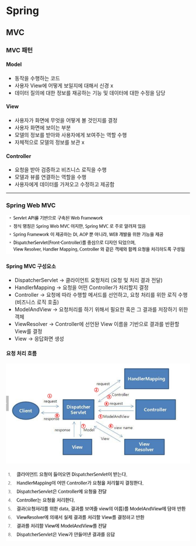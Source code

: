 # Spring

## MVC

### MVC 패턴

#### Model

- 동작을 수행하는 코드
- 사용자 View에 어떻게 보일지에 대해서 신경 x
- 데이터 질의에 대한 정보를 재공하는 기능 및 데이터에 대한 수정을 담당

#### View

- 사용자가 화면에 무엇을 어떻게 볼 것인지를 결정
- 사용자 화면에 보이는 부분
- 모델의 정보를 받아와 사용자에게 보여주는 역할 수행
- 자체적으로 모델의 정보를 보관 x

#### Controller

- 요청을 받아 검증하고 비즈니스 로직을 수행
- 모델과 뷰를 연결하는 역할을 수행
- 사용자에게 데이터를 가져오고 수정하고 제공함

---

### Spring Web MVC

![alt text](image.png)

#### Spring MVC 구성요소

- DispatcherServlet -> 클라이언트 요청처리 (요청 및 처리 결과 전달)
- HandlerMapping -> 요청을 어떤 Controller가 처리할지 결정
- Controller -> 요청에 따라 수행할 메서드를 선언하고, 요청 처리를 위한 로직 수행(비즈니스 로직 호출)
- ModelAndView -> 요청처리를 하기 위해서 필요한 혹은 그 결과를 저장하기 위한 객체
- ViewResolver -> Controller에 선언돤 View 이름을 기반으로 결과를 반환할 View를 결정
- View -> 응답화면 생성

#### 요청 처리 흐름

![alt text](image-1.png)

![alt text](image-2.png)
